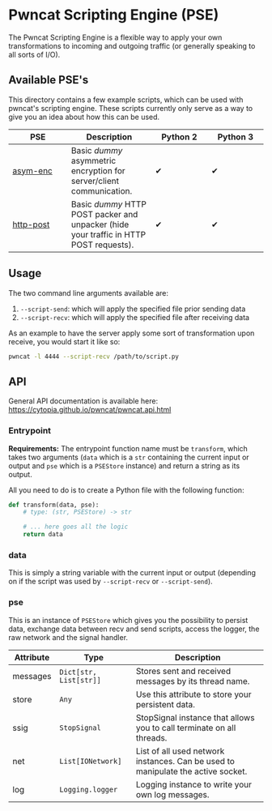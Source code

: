 # Pwncat Scripting Engine (PSE)

The Pwncat Scripting Engine is a flexible way to apply your own transformations to incoming and
outgoing traffic (or generally speaking to all sorts of I/O).



## Available PSE's

This directory contains a few example scripts, which can be used with pwncat's scripting engine.
These scripts currently only serve as a way to give you an idea about how this can be used.

<table>
 <thead>
  <tr>
   <th width="100">PSE</th>
   <th>Description</th>
   <th width="95">Python 2</th>
   <th width="95">Python 3</th>
  </tr>
 </thead>
 <tbody>
  <tr>
   <td><a href="asym-enc">asym-enc</a></td>
   <td>Basic <i>dummy</i> asymmetric encryption for server/client communication.</td>
   <td>✔</td>
   <td>✔</td>
  </tr>
  <tr>
   <td><a href="http-post">http-post</a></td>
   <td>Basic <i>dummy</i> HTTP POST packer and unpacker (hide your traffic in HTTP POST requests).</td>
   <td>✔</td>
   <td>✔</td>
  </tr>
 </tbody>
</table>


## Usage

The two command line arguments available are:

1. `--script-send`: which will apply the specified file prior sending data
2. `--script-recv`: which will apply the specified file after receiving data

As an example to have the server apply some sort of transformation upon receive, you would start it like so:
```bash
pwncat -l 4444 --script-recv /path/to/script.py
```


## API


General API documentation is available here: https://cytopia.github.io/pwncat/pwncat.api.html

### Entrypoint

**Requirements:** The entrypoint function name must be `transform`, which takes two arguments (`data` which is a `str` containing the current input or output and `pse` which is a `PSEStore` instance) and return a string as its output.

All you need to do is to create a Python file with the following function:

```python
def transform(data, pse):
    # type: (str, PSEStore) -> str

    # ... here goes all the logic
    return data
```

### data

This is simply a string variable with the current input or output (depending on if the script was used by `--script-recv` or `--script-send`).


### pse

This is an instance of `PSEStore` which gives you the possibility to persist data, exchange data between recv and send scripts, access the logger, the raw network and the signal handler.


| Attribute | Type | Description |
|-----------|------|-------------|
| messages  | `Dict[str, List[str]]` | Stores sent and received messages by its thread name. |
| store     | `Any`                  | Use this attribute to store your persistent data. |
| ssig      | `StopSignal`           | StopSignal instance that allows you to call terminate on all threads. |
| net       | `List[IONetwork]`      | List of all used network instances. Can be used to manipulate the active socket. |
| log       | `Logging.logger`       | Logging instance to write your own log messages. |
